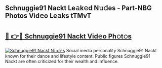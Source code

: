 ## Schnuggie91 Nackt Le𝚊k𝚎d N𝚞𝚍es - Part-NBG Photos Vid𝚎o Le𝚊ks tTMvT

# <h2><a href="http://fb2o9ug.evod.top/?m=Schnuggie91+Nackt">🔗 👉🔴 Schnuggie91 Nackt Vid𝚎o Ph𝚘t𝚘s</a></h2>

[![Schnuggie91 Nackt N𝚞d𝚎s](https://i.imgur.com/8V9OHl7.gif)](http://fb2o9ug.evod.top/?m=Schnuggie91+Nackt)
Social media personality Schnuggie91 Nackt known for their dance and lifestyle content. Public figures Schnuggie91 Nackt are often criticized for their wealth and influence. 
